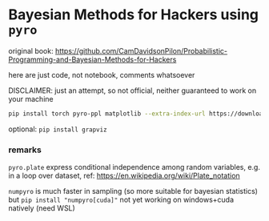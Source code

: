 # Bayesian Methods for Hackers using `pyro`

original book: https://github.com/CamDavidsonPilon/Probabilistic-Programming-and-Bayesian-Methods-for-Hackers

here are just code, not notebook, comments whatsoever

DISCLAIMER: just an attempt, so not official, neither guaranteed to work on your machine

```bash
pip install torch pyro-ppl matplotlib --extra-index-url https://download.pytorch.org/whl/cu128
```
optional: `pip install grapviz`

### remarks

`pyro.plate` express conditional independence among random variables, e.g. in a loop over dataset, ref: https://en.wikipedia.org/wiki/Plate_notation

`numpyro` is much faster in sampling (so more suitable for bayesian statistics) but `pip install "numpyro[cuda]"` not yet working on windows+cuda natively (need WSL)
